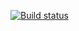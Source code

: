[![Build status](https://ci.appveyor.com/api/projects/status/1jvnylbk4dhyd3a9?svg=true)](https://ci.appveyor.com/project/AsjaMedved/selenium)
